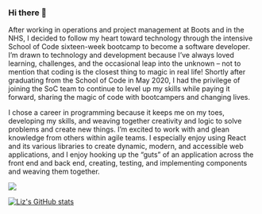### Hi there 👋

After working in operations and project management at Boots and in the NHS, I decided to follow my heart toward technology through the intensive School of Code sixteen-week bootcamp to become a software developer. I’m drawn to technology and development because I’ve always loved learning, challenges, and the occasional leap into the unknown – not to mention that coding is the closest thing to magic in real life! Shortly after graduating from the School of Code in May 2020, I had the privilege of joining the SoC team to continue to level up my skills while paying it forward, sharing the magic of code with bootcampers and changing lives.

I chose a career in programming because it keeps me on my toes, developing my skills, and weaving together creativity and logic to solve problems and create new things. I’m excited to work with and glean knowledge from others within agile teams. I especially enjoy using React and its various libraries to create dynamic, modern, and accessible web applications, and I enjoy hooking up the “guts” of an application across the front end and back end, creating, testing, and implementing components and weaving them together.

![](https://www.codewars.com/users/lizkaufman/badges/micro)

[![Liz's GitHub stats](https://github-readme-stats.vercel.app/api?username=lizkaufman&count_private=true&hide=stars,issues,contribs&show_icons=true&theme=panda)](https://github.com/lizkaufman/github-readme-stats)

<!--
**lizkaufman/lizkaufman** is a ✨ _special_ ✨ repository because its `README.md` (this file) appears on your GitHub profile.

Here are some ideas to get you started:

- 🔭 I’m currently working on ...
- 🌱 I’m currently learning ...
- 👯 I’m looking to collaborate on ...
- 🤔 I’m looking for help with ...
- 💬 Ask me about ...
- 📫 How to reach me: ...
- 😄 Pronouns: ...
- ⚡ Fun fact: ...
-->
